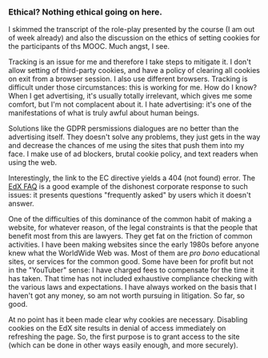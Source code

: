 
### Ethical? Nothing ethical going on here.

I skimmed the transcript of the role-play presented by the course (I am out of week already) and also the discussion on the ethics of setting cookies for the participants of ths MOOC. Much angst, I see.

Tracking is an issue for me and therefore I take steps to mitigate it. I don't allow setting of third-party cookies, and have a policy of clearing all cookies on exit from a browser session. I also use different browsers. Tracking is difficult under those circumstances: this is working for me. How do I know? When I get advertising, it's usually totally irrelevant, which gives me some comfort, but I'm not complacent about it. I hate advertising: it's one of the manifestations of what is truly awful about human beings.

Solutions like the GDPR persmissions dialogues are no better than the advertising itself. They doesn't solve any problems, they just gets in the way and decrease the chances of me using the sites that push them into my face. I make use of ad blockers, brutal cookie policy, and text readers when using the web.

Interestingly, the link to the EC directive yields a 404 (not found) error. The [EdX FAQ](https://support.edx.org/hc/en-us/articles/360004449033-Frequently-Asked-Questions-FAQs-about-GDPR) is a good example of the dishonest corporate response to such issues: it presents questions "frequently asked" by users which it doesn't answer.

One of the difficulties of this dominance of the common habit of making a website, for whatever reason, of the legal constraints is that the people that benefit most from this are lawyers. They get fat on the friction of common activities. I have been making websites since the early 1980s before anyone knew what the WorldWide Web was. Most of them are *pro bono* educational sites, or services for the common good. Some have been for profit but not in the "YouTuber" sense: I have charged fees to compensate for the time it has taken. That time has not included exhaustive compliance checking with the various laws and expectations. I have always worked on the basis that I haven't got any money, so am not worth pursuing in litigation. So far, so good.

At no point has it been made clear why cookies are necessary. Disabling cookies on the EdX site results in denial of access immediately on refreshing the page. So, the first purpose is to grant access to the site (which can be done in other ways easily enough, and more securely).
